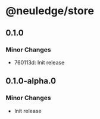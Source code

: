 # @neuledge/store

## 0.1.0

### Minor Changes

- 760113d: Init release

## 0.1.0-alpha.0

### Minor Changes

- Init release
